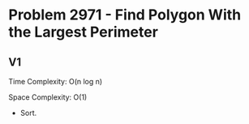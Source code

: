 # Problem 2971 - Find Polygon With the Largest Perimeter

## V1

Time Complexity: O(n log n)

Space Complexity: O(1)

- Sort.
